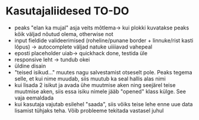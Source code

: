# Kasutajaliidesed TO-DO
- peaks "elan ka mujal" asja veits mõtlema-> kui plokki kuvatakse peaks kõik väljad nõutud olema, otherwise not
- input fieldide valideerimised (roheline/punane border + linnuke/rist kasti lõpus) -> autocomplete väljad natuke uiiiiavad vahepeal
- eposti placeholder uiab-> quickhack done, testida üle
- responsive leht -> tundub okei
- üldine disain
- "teised isikud..." muutes nagu salvestamist otseselt pole. Peaks tegema selle, et kui nime muudab, siis muutub ka seal hallis alas nimi
- kui lisada 2 isikut ja avada ühe muutmise aken ning seejärel teise muutmise aken, siis essa isiku nimele jääb "opened" klass külge. See vaja eemaldada
- kui kasutaja vajutab esilehel "saada", siis võiks teise lehe enne uue data lisamist tühjaks teha. Võib probleeme tekitada vastasel juhul

